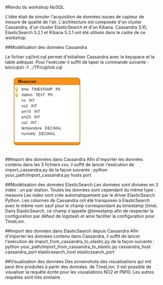 #Rendu du workshop NoSQL

L'idée était de simuler l'acquisition de données issues de capteur de mesure de qualité de l'air.
L'architecture est composée d'un cluster Cassandra, d'un cluster ElasticSearch et d'un Kibana.
Cassandra 3.10, ElasticSearch 5.2.1 et Kibana 5.2.1 ont été utilisés dans le cadre de ce workshop.

##Modélisation des données Cassandra

Le fichier cql/init.cql permet d'initialiser Cassandra avec le keyspace et la table adéquat.
Pour l'exécuter il suffit de taper la commande suivante : 
  bin/cqlsh -f ../TP/cql/init.cql
  
![Database model](images/cassandra-diagram.png)
  
##Import des données dans Cassandra
Afin d'importer les données contenu dans les 3 fichiers csv, il suffit de lancer l'exécution de import_cassandra.py de la façon suivante :
  python your_path/import_cassandra.py hosts port

##Modélisation des données ElasticSearch
Les données sont divisées en 3 index : un par station. Toutes les données sont cependant du même type : measure
Les index sont crée automatiquement par le driver ElasticSearch Python.
Les colunnes de Cassandra ont été transposés à ElasticSearch avec le même nom sauf pour le champ correspondant au timestamp (time). Dans ElasticSearch, ce champ s'appelle @timestamp afin de respecter la configuration par défaut de logstash et ainsi faciliter la configuration pour TimeLion.
  
##Import des données dans ElasticSearch depuis Cassandra
Afin d'importer les données contenu dans Cassandra, il suffit de lancer l'exécution de import_from_cassandra_to_elastic.py de la façon suivante :
  python your_path/import_from_cassandra_to_elastic.py cassandra_host cassandra_port elasticsearch_host elasticsearch_port
  
##Visualisation des données
Des screenshots des visualisations qui ont peut être produites à partir des données. de TimeLion. Il est possible de visualiser la requête écrite pour les visualiations NO2 et PM10. Les autres requêtes sont très similaire
